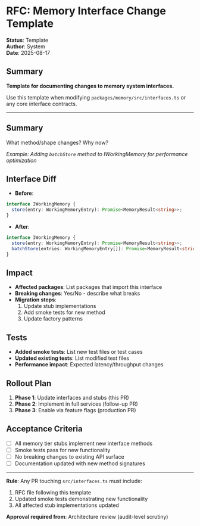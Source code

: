 # RFC: Memory Interface Change Template

**Status**: Template  
**Author**: System  
**Date**: 2025-08-17

## Summary
**Template for documenting changes to memory system interfaces.**

Use this template when modifying `packages/memory/src/interfaces.ts` or any core interface contracts.

---

## Summary
What method/shape changes? Why now?

*Example: Adding `batchStore` method to IWorkingMemory for performance optimization*

## Interface Diff
- **Before**: 
```typescript
interface IWorkingMemory {
  store(entry: WorkingMemoryEntry): Promise<MemoryResult<string>>;
}
```

- **After**:
```typescript
interface IWorkingMemory {
  store(entry: WorkingMemoryEntry): Promise<MemoryResult<string>>;
  batchStore(entries: WorkingMemoryEntry[]): Promise<MemoryResult<string[]>>;
}
```

## Impact
- **Affected packages**: List packages that import this interface
- **Breaking changes**: Yes/No - describe what breaks
- **Migration steps**: 
  1. Update stub implementations
  2. Add smoke tests for new method
  3. Update factory patterns

## Tests
- **Added smoke tests**: List new test files or test cases
- **Updated existing tests**: List modified test files
- **Performance impact**: Expected latency/throughput changes

## Rollout Plan
1. **Phase 1**: Update interfaces and stubs (this PR)
2. **Phase 2**: Implement in full services (follow-up PR)
3. **Phase 3**: Enable via feature flags (production PR)

## Acceptance Criteria
- [ ] All memory tier stubs implement new interface methods
- [ ] Smoke tests pass for new functionality
- [ ] No breaking changes to existing API surface
- [ ] Documentation updated with new method signatures

---

**Rule**: Any PR touching `src/interfaces.ts` must include:
1. RFC file following this template
2. Updated smoke tests demonstrating new functionality
3. All affected stub implementations updated

**Approval required from**: Architecture review (audit-level scrutiny)
